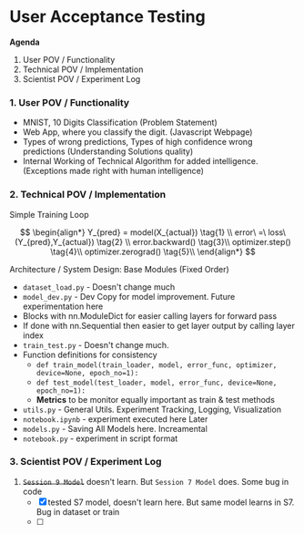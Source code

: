 # User Acceptance Testing
**Agenda**
1. User POV / Functionality
2. Technical POV / Implementation
3. Scientist POV / Experiment Log

### 1. User POV / Functionality
- MNIST, 10 Digits Classification (Problem Statement)
- Web App, where you classify the digit. (Javascript Webpage)
- Types of wrong predictions, Types of high confidence wrong predictions (Understanding Solutions quality)
- Internal Working of Technical Algorithm for added intelligence. (Exceptions made right with human intelligence)

### 2. Technical POV / Implementation
Simple Training Loop

$$
\begin{align*}
Y_{pred} = model(X_{actual}) \tag{1} \\
error\ =\ loss\ (Y_{pred},Y_{actual}) \tag{2} \\
error.backward() \tag{3}\\
optimizer.step() \tag{4}\\
optimizer.zerograd() \tag{5}\\
\end{align*}
$$

Architecture / System Design: Base Modules (Fixed Order)
- `dataset_load.py` - Doesn't change much
- `model_dev.py` - Dev Copy for model improvement. Future experimentation here
- Blocks with nn.ModuleDict for easier calling layers for forward pass
- If done with nn.Sequential then easier to get layer output by calling layer index
- `train_test.py` - Doesn't change much. 
- Function definitions for consistency
	- `def train_model(train_loader, model, error_func, optimizer, device=None, epoch_no=1):`
	- `def test_model(test_loader, model, error_func, device=None, epoch_no=1):`
	- **Metrics** to be monitor equally important as train & test methods
- `utils.py` - General Utils. Experiment Tracking, Logging, Visualization
- `notebook.ipynb` - experiment executed here
Later
- `models.py` - Saving All Models here. Increamental 
- `notebook.py` - experiment in script format


### 3. Scientist POV / Experiment Log
1. ~~`Session 9 Model`~~ doesn't learn. But `Session 7 Model` does. Some bug in code
   - [x] tested S7 model, doesn't learn here. But same model learns in S7. Bug in dataset or train
   - [ ]  